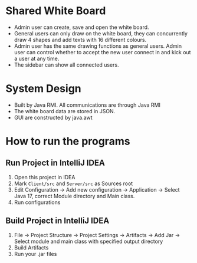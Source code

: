 # Shared White Board
- Admin user can create, save and open the white board.
- General users can only draw on the white board, they can concurrently draw 4 shapes and add texts with 16 different colours.
- Admin user has the same drawing functions as general users. Admin user can control whether to accept the new user connect in and kick out a user at any time.
- The sidebar can show all connected users.

# System Design
- Built by Java RMI. All communications are through Java RMI
- The white board data are stored in JSON.
- GUI are constructed by java.awt

# How to run the programs
## Run Project in IntelliJ IDEA
1. Open this project in IDEA
2. Mark `Client/src` and `Server/src` as Sources root
3. Edit Configuration -> Add new configuration -> Application -> Select Java 17, correct Module directory and Main class.
4. Run configurations

## Build Project in IntelliJ IDEA
1. File -> Project Structure -> Project Settings -> Artifacts -> Add Jar -> Select module and main class with specified output directory
2. Build Artifacts
3. Run your .jar files
